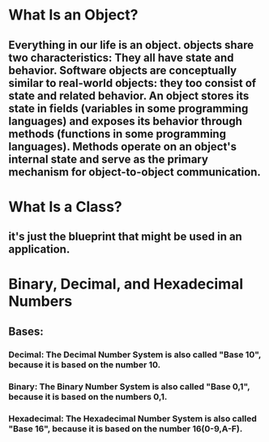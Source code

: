 # What Is an Object? 
## Everything in our life is an object. objects share two characteristics: They all have state and behavior. Software objects are conceptually similar to real-world objects: they too consist of state and related behavior. An object stores its state in fields (variables in some programming languages) and exposes its behavior through methods (functions in some programming languages). Methods operate on an object's internal state and serve as the primary mechanism for object-to-object communication.

# What Is a Class?
## it's just the blueprint that might be used in an application.

# Binary, Decimal, and Hexadecimal Numbers
## Bases: 
###  Decimal: The Decimal Number System is also called "Base 10", because it is based on the number 10.
###  Binary: The Binary Number System is also called "Base 0,1", because it is based on the numbers 0,1.
###  Hexadecimal: The Hexadecimal Number System is also called "Base 16", because it is based on the number 16(0-9,A-F).
